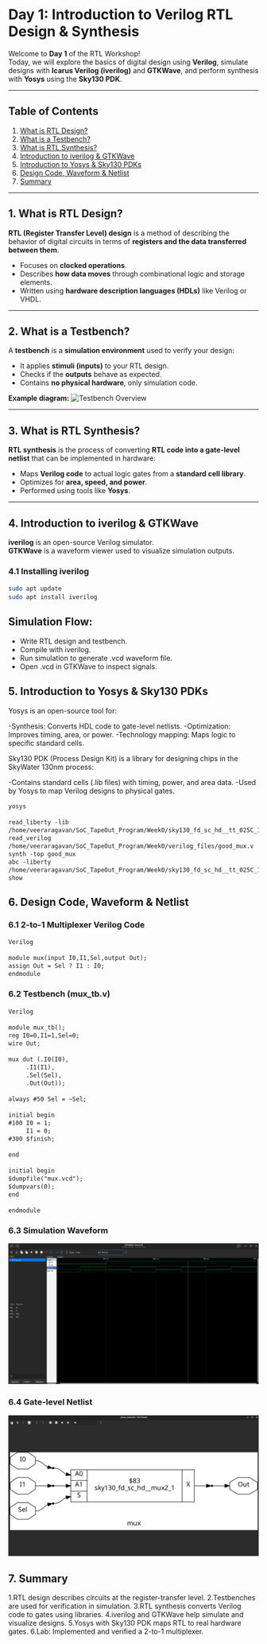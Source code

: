 # Day 1: Introduction to Verilog RTL Design & Synthesis

Welcome to **Day 1** of the RTL Workshop!  
Today, we will explore the basics of digital design using **Verilog**, simulate designs with **Icarus Verilog (iverilog)** and **GTKWave**, and perform synthesis with **Yosys** using the **Sky130 PDK**.

---

## Table of Contents

1. [What is RTL Design?](#1-what-is-rtl-design)
2. [What is a Testbench?](#2-what-is-a-testbench)
3. [What is RTL Synthesis?](#3-what-is-rtl-synthesis)
4. [Introduction to iverilog & GTKWave](#4-introduction-to-iverilog--gtkwave)
5. [Introduction to Yosys & Sky130 PDKs](#5-introduction-to-yosys--sky130-pdks)
6. [Design Code, Waveform & Netlist](#6-design-code-waveform--netlist)
7. [Summary](#7-summary)

---

## 1. What is RTL Design?

**RTL (Register Transfer Level) design** is a method of describing the behavior of digital circuits in terms of **registers and the data transferred between them**.  
- Focuses on **clocked operations**.  
- Describes **how data moves** through combinational logic and storage elements.  
- Written using **hardware description languages (HDLs)** like Verilog or VHDL.  

---

## 2. What is a Testbench?

A **testbench** is a **simulation environment** used to verify your design:  
- It applies **stimuli (inputs)** to your RTL design.  
- Checks if the **outputs** behave as expected.  
- Contains **no physical hardware**, only simulation code.  

**Example diagram:**
![Testbench Overview](Screenshots/mux_tb_pic.png)

---

## 3. What is RTL Synthesis?

**RTL synthesis** is the process of converting **RTL code into a gate-level netlist** that can be implemented in hardware:  
- Maps **Verilog code** to actual logic gates from a **standard cell library**.  
- Optimizes for **area, speed, and power**.  
- Performed using tools like **Yosys**. 
---

## 4. Introduction to iverilog & GTKWave

**iverilog** is an open-source Verilog simulator.  
**GTKWave** is a waveform viewer used to visualize simulation outputs.

### 4.1 Installing iverilog
```bash
sudo apt update
sudo apt install iverilog
```


## Simulation Flow:
- Write RTL design and testbench.
- Compile with iverilog.
- Run simulation to generate .vcd waveform file.
- Open .vcd in GTKWave to inspect signals.


## 5. Introduction to Yosys & Sky130 PDKs

Yosys is an open-source tool for:

-Synthesis: Converts HDL code to gate-level netlists.
-Optimization: Improves timing, area, or power.
-Technology mapping: Maps logic to specific standard cells.

Sky130 PDK (Process Design Kit) is a library for designing chips in the SkyWater 130nm process:

-Contains standard cells (.lib files) with timing, power, and area data.
-Used by Yosys to map Verilog designs to physical gates.

```
yosys 

read_liberty -lib /home/veeraragavan/SoC_TapeOut_Program/Week0/sky130_fd_sc_hd__tt_025C_1v80.lib
read_verilog /home/veeraragavan/SoC_TapeOut_Program/Week0/verilog_files/good_mux.v
synth -top good_mux
abc -liberty /home/veeraragavan/SoC_TapeOut_Program/Week0/sky130_fd_sc_hd__tt_025C_1v80.lib
show
```
## 6. Design Code, Waveform & Netlist

### 6.1 2-to-1 Multiplexer Verilog Code

```
Verilog

module mux(input I0,I1,Sel,output Out);
assign Out = Sel ? I1 : I0;
endmodule
```

### 6.2 Testbench (mux_tb.v)
```
Verilog

module mux_tb();
reg I0=0,I1=1,Sel=0;
wire Out;

mux dut (.I0(I0),
	 .I1(I1),
	 .Sel(Sel),
	 .Out(Out));

always #50 Sel = ~Sel;

initial begin
#100 I0 = 1; 
     I1 = 0;
#300 $finish;

end

initial begin
$dumpfile("mux.vcd");
$dumpvars(0);
end

endmodule
```
### 6.3 Simulation Waveform
![Mux_Waveform](Screenshots/gtkwave.png)

### 6.4 Gate-level Netlist
![Mux_Netlist](Screenshots/mux_net.png)

## 7. Summary

1.RTL design describes circuits at the register-transfer level.
2.Testbenches are used for verification in simulation.
3.RTL synthesis converts Verilog code to gates using libraries.
4.iverilog and GTKWave help simulate and visualize designs.
5.Yosys with Sky130 PDK maps RTL to real hardware gates.
6.Lab: Implemented and verified a 2-to-1 multiplexer.
